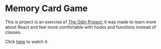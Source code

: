 # Memory Card Game

This is project is an exercise of [The Odin Project](https://www.theodinproject.com),
it was made to learn more about React and feel more comfortable with hooks and
functions instead of classes.

Click [here](https://lopezac.github.io/memory-card/) to watch it.
